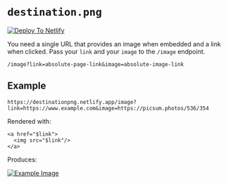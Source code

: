 # `destination.png`

[![Deploy To Netlify](https://www.netlify.com/img/deploy/button.svg)][deploy-to-netlify]

You need a single URL that provides an image when embedded and a link when
clicked. Pass your `link` and your `image` to the `/image` endpoint.

```
/image?link=absolute-page-link&image=absolute-image-link
```

## Example

```
https://destinationpng.netlify.app/image?link=https://www.example.com&image=https://picsum.photos/536/354
```

Rendered with:

```
<a href="$link">
  <img src="$link"/>
</a>
```

Produces:

[![Example Image](https://picsum.photos/536/354)][example]

[deploy-to-netlify]: https://app.netlify.com/start/deploy?repository=https://github.com/shrink/destination.png
[example]: https://example.com
